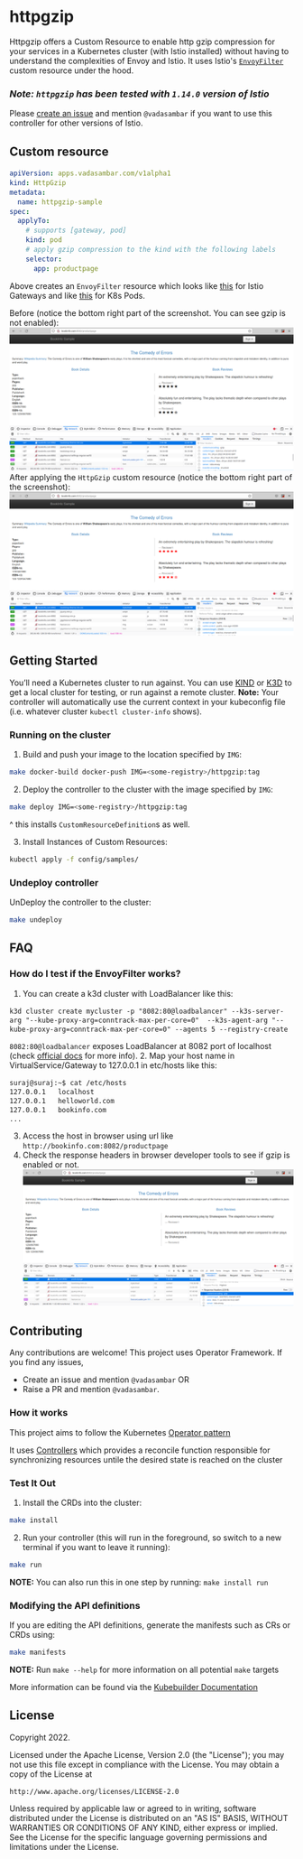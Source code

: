 # httpgzip

Httpgzip offers a Custom Resource to enable http gzip compression for your services in a Kubernetes cluster (with Istio installed) without having to understand the complexities of Envoy and Istio. It uses Istio's [`EnvoyFilter`](https://istio.io/latest/docs/reference/config/networking/envoy-filter/) custom resource under the hood. 

### *Note: `httpgzip` has been tested with `1.14.0` version of Istio*
Please [create an issue](https://github.com/vadasambar/httpgzip/issues/new) and mention `@vadasambar` if you want to use this controller for other versions of Istio.

## Custom resource
```yaml
apiVersion: apps.vadasambar.com/v1alpha1
kind: HttpGzip
metadata:
  name: httpgzip-sample
spec:
  applyTo:
    # supports [gateway, pod]
    kind: pod
    # apply gzip compression to the kind with the following labels
    selector:
      app: productpage
```
Above creates an `EnvoyFilter` resource which looks like [this](./testfiles/envoy_gateway_filter.yaml
) for Istio Gateways and like [this](./testfiles/envoy_pod_filter.yaml) for K8s Pods.

Before (notice the bottom right part of the screenshot. You can see gzip is not enabled):
![before](./gateway-without-httpgzip.png)
After applying the `HttpGzip` custom resource (notice the bottom right part of the screenshot):
![after](./gateway-with-httpgzip.png)
## Getting Started
You’ll need a Kubernetes cluster to run against. You can use [KIND](https://sigs.k8s.io/kind) or [K3D](https://k3d.io/v5.4.3/) to get a local cluster for testing, or run against a remote cluster.
**Note:** Your controller will automatically use the current context in your kubeconfig file (i.e. whatever cluster `kubectl cluster-info` shows).

### Running on the cluster
1. Build and push your image to the location specified by `IMG`:
	
```sh
make docker-build docker-push IMG=<some-registry>/httpgzip:tag
```
	
2. Deploy the controller to the cluster with the image specified by `IMG`:

```sh
make deploy IMG=<some-registry>/httpgzip:tag
```
^ this installs `CustomResourceDefinition`s as well.

3. Install Instances of Custom Resources:

```sh
kubectl apply -f config/samples/
```

### Undeploy controller
UnDeploy the controller to the cluster:

```sh
make undeploy
```

## FAQ
### How do I test if the EnvoyFilter works?
1. You can create a k3d cluster with LoadBalancer like this:
```
k3d cluster create mycluster -p "8082:80@loadbalancer" --k3s-server-arg "--kube-proxy-arg=conntrack-max-per-core=0"  --k3s-agent-arg "--kube-proxy-arg=conntrack-max-per-core=0" --agents 5 --registry-create
```
`8082:80@loadbalancer` exposes LoadBalancer at 8082 port of localhost (check [official docs](https://k3d.io/v5.4.3/usage/exposing_services/) for more info).
2. Map your host name in VirtualService/Gateway to 127.0.0.1 in etc/hosts like this:
```
suraj@suraj:~$ cat /etc/hosts
127.0.0.1	localhost
127.0.0.1	helloworld.com
127.0.0.1	bookinfo.com
...
```
3. Access the host in browser using url like `http://bookinfo.com:8082/productpage` 
4. Check the response headers in browser developer tools to see if gzip is enabled or not.
![gzip enabled](./gzip-enabled.png)
## Contributing
Any contributions are welcome! This project uses Operator Framework. If you find any issues, 
- Create an issue and mention `@vadasambar` OR
- Raise a PR and mention `@vadasambar`.

### How it works
This project aims to follow the Kubernetes [Operator pattern](https://kubernetes.io/docs/concepts/extend-kubernetes/operator/)

It uses [Controllers](https://kubernetes.io/docs/concepts/architecture/controller/) 
which provides a reconcile function responsible for synchronizing resources untile the desired state is reached on the cluster 

### Test It Out
1. Install the CRDs into the cluster:

```sh
make install
```

2. Run your controller (this will run in the foreground, so switch to a new terminal if you want to leave it running):

```sh
make run
```

**NOTE:** You can also run this in one step by running: `make install run`

### Modifying the API definitions
If you are editing the API definitions, generate the manifests such as CRs or CRDs using:

```sh
make manifests
```

**NOTE:** Run `make --help` for more information on all potential `make` targets

More information can be found via the [Kubebuilder Documentation](https://book.kubebuilder.io/introduction.html)

## License

Copyright 2022.

Licensed under the Apache License, Version 2.0 (the "License");
you may not use this file except in compliance with the License.
You may obtain a copy of the License at

    http://www.apache.org/licenses/LICENSE-2.0

Unless required by applicable law or agreed to in writing, software
distributed under the License is distributed on an "AS IS" BASIS,
WITHOUT WARRANTIES OR CONDITIONS OF ANY KIND, either express or implied.
See the License for the specific language governing permissions and
limitations under the License.

